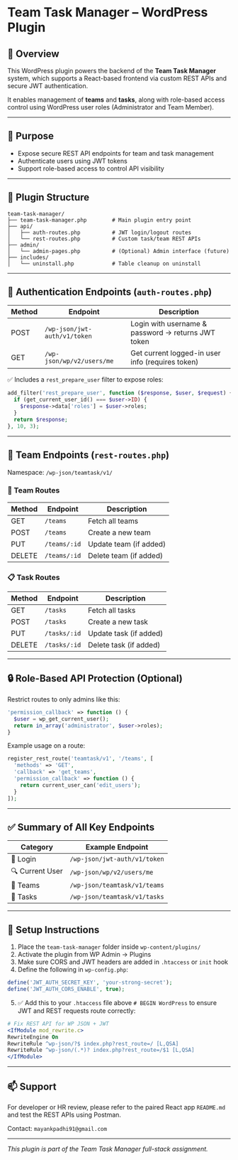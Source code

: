 # Team Task Manager – WordPress Plugin

## 📌 Overview
This WordPress plugin powers the backend of the **Team Task Manager** system, which supports a React-based frontend via custom REST APIs and secure JWT authentication.

It enables management of **teams** and **tasks**, along with role-based access control using WordPress user roles (Administrator and Team Member).

---

## 🎯 Purpose
- Expose secure REST API endpoints for team and task management
- Authenticate users using JWT tokens
- Support role-based access to control API visibility

---

## 🧱 Plugin Structure
```
team-task-manager/
├── team-task-manager.php        # Main plugin entry point
├── api/
│   ├── auth-routes.php          # JWT login/logout routes
│   └── rest-routes.php          # Custom task/team REST APIs
├── admin/
│   └── admin-pages.php          # (Optional) Admin interface (future)
├── includes/
│   └── uninstall.php            # Table cleanup on uninstall
```

---

## 🔐 Authentication Endpoints (`auth-routes.php`)
| Method | Endpoint                          | Description                                         |
|--------|-----------------------------------|-----------------------------------------------------|
| POST   | `/wp-json/jwt-auth/v1/token`      | Login with username & password → returns JWT token |
| GET    | `/wp-json/wp/v2/users/me`         | Get current logged-in user info (requires token)   |

✅ Includes a `rest_prepare_user` filter to expose roles:
```php
add_filter('rest_prepare_user', function ($response, $user, $request) {
  if (get_current_user_id() === $user->ID) {
    $response->data['roles'] = $user->roles;
  }
  return $response;
}, 10, 3);
```

---

## 📁 Team Endpoints (`rest-routes.php`)
Namespace: `/wp-json/teamtask/v1/`

### 🧩 Team Routes
| Method | Endpoint           | Description                |
|--------|--------------------|----------------------------|
| GET    | `/teams`           | Fetch all teams            |
| POST   | `/teams`           | Create a new team          |
| PUT    | `/teams/:id`       | Update team (if added)     |
| DELETE | `/teams/:id`       | Delete team (if added)     |

### 📋 Task Routes
| Method | Endpoint           | Description                |
|--------|--------------------|----------------------------|
| GET    | `/tasks`           | Fetch all tasks            |
| POST   | `/tasks`           | Create a new task          |
| PUT    | `/tasks/:id`       | Update task (if added)     |
| DELETE | `/tasks/:id`       | Delete task (if added)     |

---

## 🔒 Role-Based API Protection (Optional)
Restrict routes to only admins like this:
```php
'permission_callback' => function () {
  $user = wp_get_current_user();
  return in_array('administrator', $user->roles);
}
```
Example usage on a route:
```php
register_rest_route('teamtask/v1', '/teams', [
  'methods' => 'GET',
  'callback' => 'get_teams',
  'permission_callback' => function () {
    return current_user_can('edit_users');
  }
]);
```

---

## ✅ Summary of All Key Endpoints
| Category         | Example Endpoint                    |
|------------------|--------------------------------------|
| 🔐 Login          | `/wp-json/jwt-auth/v1/token`         |
| 🔍 Current User   | `/wp-json/wp/v2/users/me`            |
| 📁 Teams          | `/wp-json/teamtask/v1/teams`         |
| 📝 Tasks          | `/wp-json/teamtask/v1/tasks`         |

---

## 🚀 Setup Instructions
1. Place the `team-task-manager` folder inside `wp-content/plugins/`
2. Activate the plugin from WP Admin → Plugins
3. Make sure CORS and JWT headers are added in `.htaccess` or `init` hook
4. Define the following in `wp-config.php`:
```php
define('JWT_AUTH_SECRET_KEY', 'your-strong-secret');
define('JWT_AUTH_CORS_ENABLE', true);
```
5. ✅ Add this to your `.htaccess` file above `# BEGIN WordPress` to ensure JWT and REST requests route correctly:
```apache
# Fix REST API for WP JSON + JWT
<IfModule mod_rewrite.c>
RewriteEngine On
RewriteRule ^wp-json/?$ index.php?rest_route=/ [L,QSA]
RewriteRule ^wp-json/(.*)? index.php?rest_route=/$1 [L,QSA]
</IfModule>
```

---

## 📫 Support
For developer or HR review, please refer to the paired React app `README.md` and test the REST APIs using Postman.

Contact: `mayankpadhi91@gmail.com`

---

_This plugin is part of the Team Task Manager full-stack assignment._
